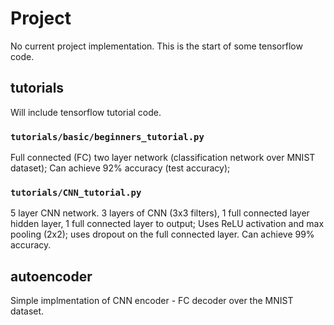 Project
=======
No current project implementation. This is the start of some tensorflow code.

tutorials
---------
Will include tensorflow tutorial code.

### `tutorials/basic/beginners_tutorial.py`
Full connected (FC) two layer network (classification network over MNIST dataset); Can achieve 92% accuracy (test accuracy);

### `tutorials/CNN_tutorial.py`
5 layer CNN network. 3 layers of CNN (3x3 filters), 1 full connected layer hidden layer, 1 full connected layer to output; Uses ReLU activation and max pooling (2x2); uses dropout on the full connected layer. Can achieve 99% accuracy.

autoencoder
-----------
Simple implmentation of CNN encoder - FC decoder over the MNIST dataset.

